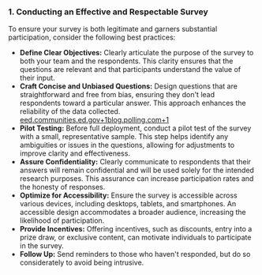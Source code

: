 ### **1\. Conducting an Effective and Respectable Survey**

To ensure your survey is both legitimate and garners substantial participation, consider the following best practices:​

* **Define Clear Objectives:** Clearly articulate the purpose of the survey to both your team and the respondents. This clarity ensures that the questions are relevant and that participants understand the value of their input.​  
* **Craft Concise and Unbiased Questions:** Design questions that are straightforward and free from bias, ensuring they don't lead respondents toward a particular answer. This approach enhances the reliability of the data collected.​[eed.communities.ed.gov+1blog.polling.com+1](https://eed.communities.ed.gov/sites/default/files/2024-07/Creating%20Effective%20Surveys%20-%20Best%20Practices%20in%20Survey%20Design_0.pdf)  
* **Pilot Testing:** Before full deployment, conduct a pilot test of the survey with a small, representative sample. This step helps identify any ambiguities or issues in the questions, allowing for adjustments to improve clarity and effectiveness.​  
* **Assure Confidentiality:** Clearly communicate to respondents that their answers will remain confidential and will be used solely for the intended research purposes. This assurance can increase participation rates and the honesty of responses.​  
* **Optimize for Accessibility:** Ensure the survey is accessible across various devices, including desktops, tablets, and smartphones. An accessible design accommodates a broader audience, increasing the likelihood of participation.​  
* **Provide Incentives:** Offering incentives, such as discounts, entry into a prize draw, or exclusive content, can motivate individuals to participate in the survey.​  
* **Follow Up:** Send reminders to those who haven't responded, but do so considerately to avoid being intrusive.

